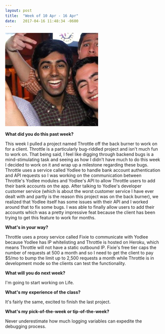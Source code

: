 ```yaml
---
layout: post
title:  "Week of 10 Apr - 16 Apr"
date:   2017-04-16 11:48:34 -0600
---
```

![](/me.jpg)

**What did you do this past week?**

This week I pulled a project named Throttle off the back burner to work on for a client. Throttle is a particularly bug-riddled project and isn't much fun to work on. That being said, I feel like digging through backend bugs is a mind-stimulating task and seeing as how I didn't have much to do this week I decided to work on it and wrap up a milestone regarding these bugs. Throttle uses a service called Yodlee to handle bank account authentication and API requests so I was working on the communication between Throttle's Yodlee modules and Yodlee's API to allow Throttle users to add their bank accounts on the app. After talking to Yodlee's developer customer service (which is about the worst customer service I have ever dealt with and partly is the reason this project was on the back burner), we realized that Yodlee itself has some issues with their API and I worked around that to fix some bugs. I was able to finally allow users to add their accounts which was a pretty impressive feat because the client has been trying to get this feature to work for months.

**What's in your way?**

Throttle uses a proxy service called Fixie to communicate with Yodlee because Yodlee has IP whitelisting and Throttle is hosted on Heroku, which means Throttle will not have a static outbound IP. Fixie's free tier caps the number of requests at 500 a month and so I need to get the client to pay $5/mo to bump the limit up to 2,500 requests a month while Throttle is in development mode so the clients can test the functionality.

**What will you do next week?**

I'm going to start working on Life.

**What's my experience of the class?**

It's fairly the same, excited to finish the last project.

**What's my pick-of-the-week or tip-of-the-week?**

Never underestimate how much logging variables can expedite the debugging process.